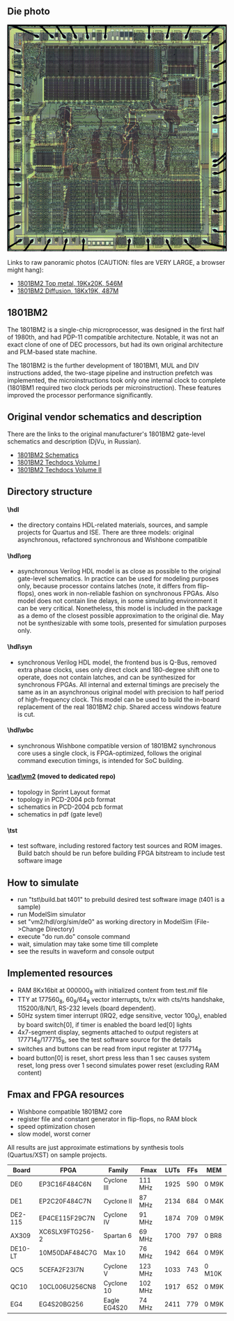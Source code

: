 ## Die photo

![Die photo](/vm2/img/vm2a.jpg)

Links to raw panoramic photos (CAUTION: files are VERY LARGE, a browser might hang):
- [1801BM2 Top metal, 19Kx20K, 546M](http://www.1801bm1.com/files/retro/1801/images/vm2a-met.jpg)
- [1801BM2 Diffusion, 18Kx19K, 487M](http://www.1801bm1.com/files/retro/1801/images/vm2a-dif.jpg)

## 1801BM2

The 1801BM2 is a single-chip microprocessor, was designed in the first half of 1980th, and
had PDP-11 compatible architecture. Notable, it was not an exact clone of one of 
DEC processors, but had its own original architecture and PLM-based state machine. 

The 1801BM2 is the further development of 1801BM1, MUL and DIV instructions added, the
two-stage pipeline and instruction prefetch was implemented, the microinstructions
took only one internal clock to complete (1801BM1 required two clock periods per
microinstruction). These features improved the processor performance significantly.

## Original vendor schematics and description
There are the links to the original manufacturer's 1801BM2 gate-level schematics and description (DjVu, in Russian).
- [1801BM2 Schematics](http://www.1801bm1.com/files/retro/1801/vm2/Doc/1801BM2_schematics.djvu)
- [1801BM2 Techdocs Volume I](http://www.1801bm1.com/files/retro/1801/vm2/Doc/1801BM2_description_vol1.djvu)
- [1801BM2 Techdocs Volume II](http://www.1801bm1.com/files/retro/1801/vm2/Doc/1801BM2_description_vol2.djvu)

## Directory structure
#### \hdl
- the directory contains HDL-related materials, sources, and sample projects for Quartus and ISE.
There are three models: original asynchronous, refactored synchronous and Wishbone compatible

#### \hdl\org
- asynchronous Verilog HDL model is as close as possible to the original gate-level schematics.
In practice can be used for modeling purposes only, because processor contains latches (note,
it differs from flip-flops), ones work in non-reliable fashion on synchronous FPGAs. Also model
does not contain line delays, in some simulating environment it can be very critical. Nonetheless,
this model is included in the package as a demo of the closest possible approximation to the original die.
May not be synthesizable with some tools, presented for simulation purposes only.

#### \hdl\syn
- synchronous Verilog HDL model, the frontend bus is Q-Bus, removed extra phase clocks, uses only
direct clock and 180-degree shift one to operate, does not contain latches, and can be synthesized
for synchronous FPGAs. All internal and external timings are precisely the same as in an asynchronous
original model with precision to half period of high-frequency clock. This model can be used
to build the in-board replacement of the real 1801BM2 chip. Shared access windows feature is cut.

#### \hdl\wbc
- synchronous Wishbone compatible version of 1801BM2 synchronous core uses a single clock,
is FPGA-optimized, follows the original command execution timings, is intended for SoC building.

#### [\cad\vm2](https://github.com/1801BM1/cad11/tree/master/vm2) (moved to dedicated repo)
- topology in Sprint Layout format
- topology in PCD-2004 pcb format
- schematics in PCD-2004 pcb format
- schematics in pdf (gate level)

#### \tst
- test software, including restored factory test sources and ROM images. Build batch should
be run before building FPGA bitstream to include test software image

## How to simulate
- run "tst\build.bat t401" to prebuild desired test software image (t401 is a sample)
- run ModelSim simulator
- set "vm2/hdl/org/sim/de0" as working directory in ModelSim (File->Change Directory)
- execute "do run.do" console command
- wait, simulation may take some time till complete
- see the results in waveform and console output

## Implemented resources
- RAM 8Kx16bit at 000000<sub>8</sub> with initialized content from test.mif file
- TTY at 177560<sub>8</sub>, 60<sub>8</sub>/64<sub>8</sub> vector interrupts, 
  tx/rx with cts/rts handshake, 115200/8/N/1, RS-232 levels (board dependent).
- 50Hz system timer interrupt (IRQ2, edge sensitive, vector 100<sub>8</sub>),
  enabled by board switch[0], if timer is enabled the board led[0] lights
- 4x7-segment display, segments attached to output registers at 177714<sub>8</sub>/177715<sub>8</sub>,
  see the test software source for the details
- switches and buttons can be read from input register at 177714<sub>8</sub>
- board button[0] is reset, short press less than 1 sec causes system reset, 
  long press over 1 second simulates power reset (excluding RAM content)

## Fmax and FPGA resources
- Wishbone compatible 1801BM2 core
- register file and constant generator in flip-flops, no RAM block
- speed optimization chosen
- slow model, worst corner

All results are just approximate estimations by synthesis tools (Quartus/XST) on sample
projects.

| Board   | FPGA            | Family       | Fmax    | LUTs | FFs  | MEM    |
|---------|-----------------|--------------|---------|------|------|--------|
| DE0     | EP3C16F484C6N   | Cyclone III  | 111 MHz | 1925 | 590  | 0 M9K  |
| DE1     | EP2C20F484C7N   | Cyclone II   | 87 MHz  | 2134 | 684  | 0 M4K  |
| DE2-115 | EP4CE115F29C7N  | Cyclone IV   | 91 MHz  | 1874 | 709  | 0 M9K  |
| AX309   | XC6SLX9FTG256-2 | Spartan 6    | 69 MHz  | 1700 | 797  | 0 BR8  |
| DE10-LT | 10M50DAF484C7G  | Max 10       | 76 MHz  | 1942 | 664  | 0 M9K  |
| QC5     | 5CEFA2F23I7N    | Cyclone V    | 123 MHz | 1033 | 743  | 0 M10K |
| QC10    | 10CL006U256CN8  | Cyclone 10   | 102 MHz | 1917 | 652  | 0 M9K  |
| EG4     | EG4S20BG256     | Eagle EG4S20 | 74 MHz  | 2411 | 779  | 0 M9K  |